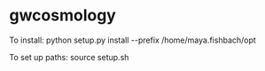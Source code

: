 # gwcosmology

To install:
python setup.py install --prefix /home/maya.fishbach/opt

To set up paths:
source setup.sh
